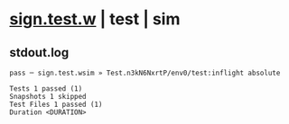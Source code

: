 # [sign.test.w](../../../../../../examples/tests/sdk_tests/math/sign.test.w) | test | sim

## stdout.log
```log
pass ─ sign.test.wsim » Test.n3kN6NxrtP/env0/test:inflight absolute

Tests 1 passed (1)
Snapshots 1 skipped
Test Files 1 passed (1)
Duration <DURATION>
```

